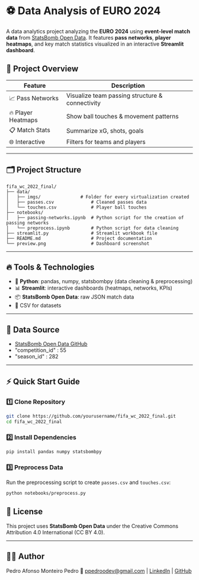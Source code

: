 # ⚽ Data Analysis of EURO 2024

A data analytics project analyzing the **EURO 2024** using **event-level match data** from [StatsBomb Open Data](https://github.com/statsbomb/open-data).
It features **pass networks**, **player heatmaps**, and key match statistics visualized in an interactive **Streamlit dashboard**.

## 🚀 Project Overview

| Feature            | Description                                     |
| ------------------ | ----------------------------------------------- |
| 📈 Pass Networks   | Visualize team passing structure & connectivity |
| 🔥 Player Heatmaps | Show ball touches & movement patterns           |
| 📋 Match Stats     | Summarize xG, shots, goals                      |
| 🌐 Interactive     | Filters for teams and players                   |

---

## 🗂️ Project Structure

```
fifa_wc_2022_final/
├── data/
│   ├── imgs/         		# Folder for every virtualization created
│   ├── passes.csv           	# Cleaned passes data
│   └── touches.csv          	# Player ball touches
├── notebooks/
│   ├── passing-networks.ipynb	# Python script for the creation of passing networks
│   └── preprocess.ipynb     	# Python script for data cleaning
├── streamlit.py            	# Streamlit workbook file
├── README.md                	# Project documentation
└── preview.png              	# Dashboard screenshot
```

---

## 🔥 Tools & Technologies

- 🐍 **Python**: pandas, numpy, statsbombpy (data cleaning & preprocessing)
- 📊 **Streamlit**: interactive dashboards (heatmaps, networks, KPIs)
- 📦 **StatsBomb Open Data**: raw JSON match data
- 📁 CSV for datasets

---

## 📝 Data Source

- [StatsBomb Open Data GitHub](https://github.com/statsbomb/open-data)
- "competition_id" : 55
- "season_id" : 282

---

## ⚡ Quick Start Guide

### 1️⃣ Clone Repository

```bash
git clone https://github.com/yourusername/fifa_wc_2022_final.git
cd fifa_wc_2022_final
```

### 2️⃣ Install Dependencies

```bash
pip install pandas numpy statsbombpy
```

### 3️⃣ Preprocess Data

Run the preprocessing script to create `passes.csv` and `touches.csv`:

```bash
python notebooks/preprocess.py
```

## 📌 License

This project uses **StatsBomb Open Data** under the Creative Commons Attribution 4.0 International (CC BY 4.0).

---

## 👨‍💻 Author

Pedro Afonso Monteiro Pedro
📧 ppedroodev@gmail.com | [LinkedIn](https://www.linkedin.com/in/ppedrodev/) | [GitHub](https://github.com/ppedro20)
